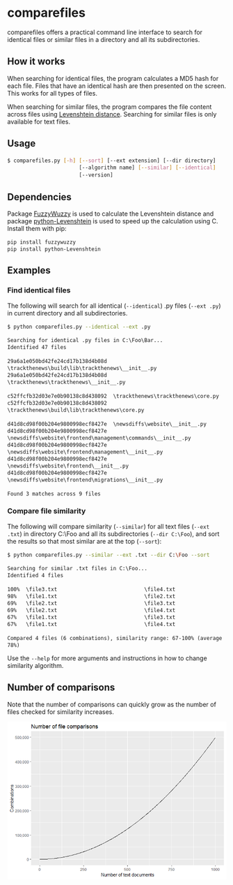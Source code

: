 # comparefiles

comparefiles offers a practical command line interface to search for identical files or similar files in a directory and all its subdirectories.

## How it works

When searching for identical files, the program calculates a MD5 hash for each file. Files that have an identical hash are then presented on the screen. This works for all types of files.

When searching for similar files, the program compares the file content across files using [Levenshtein distance](https://en.wikipedia.org/wiki/Levenshtein_distance). Searching for similar files is only available for text files.

## Usage

```bash
$ comparefiles.py [-h] [--sort] [--ext extension] [--dir directory]
                       [--algorithm name] [--similar] [--identical]
                       [--version]
```

## Dependencies

Package [FuzzyWuzzy](https://github.com/seatgeek/fuzzywuzzy) is used to calculate the Levenshtein distance and package [python-Levenshtein](https://github.com/ztane/python-Levenshtein/) is used to speed up the calculation using C. Install them with pip:

```
pip install fuzzywuzzy 
pip install python-Levenshtein
```

## Examples

### Find identical files

The following will search for all identical (`--identical`) .py files (`--ext .py`) in current directory and all subdirectories.

```bash
$ python comparefiles.py --identical --ext .py
```

```
Searching for identical .py files in C:\Foo\Bar...
Identified 47 files

29a6a1e050bd42fe24cd17b138d4b08d  \trackthenews\build\lib\trackthenews\__init__.py
29a6a1e050bd42fe24cd17b138d4b08d  \trackthenews\trackthenews\__init__.py

c52ffcfb32d03e7e0b90138c8d438092  \trackthenews\trackthenews\core.py
c52ffcfb32d03e7e0b90138c8d438092  \trackthenews\build\lib\trackthenews\core.py

d41d8cd98f00b204e9800998ecf8427e  \newsdiffs\website\__init__.py
d41d8cd98f00b204e9800998ecf8427e  \newsdiffs\website\frontend\management\commands\__init__.py
d41d8cd98f00b204e9800998ecf8427e  \newsdiffs\website\frontend\management\__init__.py
d41d8cd98f00b204e9800998ecf8427e  \newsdiffs\website\frontend\__init__.py
d41d8cd98f00b204e9800998ecf8427e  \newsdiffs\website\frontend\migrations\__init__.py

Found 3 matches across 9 files
```

### Compare file similarity

The following will compare similarity (`--similar`) for all text files (`--ext .txt`) in directory C:\Foo and all its subdirectories (`--dir C:\Foo`), and sort the results so that most similar are at the top (`--sort`):

```bash
$ python comparefiles.py --similar --ext .txt --dir C:\Foo --sort
```

```
Searching for similar .txt files in C:\Foo...
Identified 4 files

100%  \file3.txt                            \file4.txt
98%   \file1.txt                            \file2.txt
69%   \file2.txt                            \file3.txt
69%   \file2.txt                            \file4.txt
67%   \file1.txt                            \file3.txt
67%   \file1.txt                            \file4.txt

Compared 4 files (6 combinations), similarity range: 67-100% (average 78%)
```

Use the `--help` for more arguments and instructions in how to change similarity algorithm.


## Number of comparisons

Note that the number of comparisons can quickly grow as the number of files checked for similarity increases.

![](number-of-comparisons.png)

<!-- 
# R code to plot combinatorics graph.
df <- data.frame(items=1:1000, combinations=choose(1:1000, 2))
ggplot2::ggplot(df, aes(items, combinations)) + 
    geom_line() + 
    labs(title="Number of file comparisons",
         x="Number of text documents", 
         y="Combinations") + 
    scale_y_continuous(labels = scales::comma)
-->